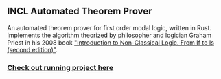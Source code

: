 ## INCL Automated Theorem Prover

An automated theorem prover for first order modal logic, written in Rust. Implements the algorithm theorized by philosopher and logician Graham Priest in his 2008 book ["Introduction to Non-Classical Logic. From If to Is (second edition)"](https://www.cambridge.org/core/books/an-introduction-to-nonclassical-logic/61AD69C1D1B88006588B26C37F3A788E).

### [Check out running project here](https://andob.io/incl)
